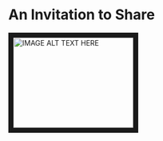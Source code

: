 

# An Invitation to Share


<a href="http://www.youtube.com/watch?feature=player_embedded&v=jo7abX55ccM&feature=youtu.be
" target="_blank"><img src="http://img.youtube.com/vi/jo7abX55ccM&feature=youtu.be/0.jpg" 
alt="IMAGE ALT TEXT HERE" width="240" height="180" border="10" /></a>


